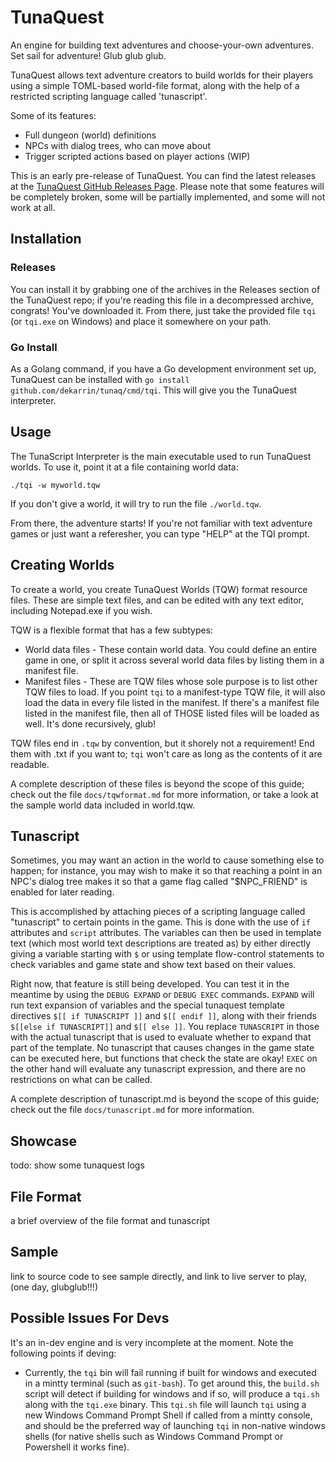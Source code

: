 TunaQuest
=========

An engine for building text adventures and choose-your-own adventures. Set sail
for adventure! Glub glub glub.

TunaQuest allows text adventure creators to build worlds for their players using
a simple TOML-based world-file format, along with the help of a restricted
scripting language called 'tunascript'.

Some of its features:
* Full dungeon (world) definitions
* NPCs with dialog trees, who can move about
* Trigger scripted actions based on player actions (WIP)

This is an early pre-release of TunaQuest. You can find the latest releases at
the [TunaQuest GitHub Releases Page](https://github.com/dekarrin/tunaq/releases).
Please note that some features will be completely broken, some will be partially
implemented, and some will not work at all.

## Installation

### Releases
You can install it by grabbing one of the archives in the Releases section of
the TunaQuest repo; if you're reading this file in a decompressed archive,
congrats! You've downloaded it. From there, just take the provided file `tqi`
(or `tqi.exe` on Windows) and place it somewhere on your path.

### Go Install
As a Golang command, if you have a Go development environment set up, TunaQuest
can be installed with `go install github.com/dekarrin/tunaq/cmd/tqi`. This will
give you the TunaQuest interpreter.

## Usage

The TunaScript Interpreter is the main executable used to run TunaQuest worlds.
To use it, point it at a file containing world data:

```shell
./tqi -w myworld.tqw
```

If you don't give a world, it will try to run the file `./world.tqw`.

From there, the adventure starts! If you're not familiar with text adventure
games or just want a referesher, you can type "HELP" at the TQI prompt.

## Creating Worlds
To create a world, you create TunaQuest Worlds (TQW) format resource files.
These are simple text files, and can be edited with any text editor, including
Notepad.exe if you wish.

TQW is a flexible format that has a few subtypes:

* World data files - These contain world data. You could define an entire game
in one, or split it across several world data files by listing them in a
manifest file.
* Manifest files - These are TQW files whose sole purpose is to list other TQW
files to load. If you point `tqi` to a manifest-type TQW file, it will also load
the data in every file listed in the manifest. If there's a manifest file listed
in the manifest file, then all of THOSE listed files will be loaded as well.
It's done recursively, glub!

TQW files end in `.tqw` by convention, but it shorely not a requirement! End
them with .txt if you want to; `tqi` won't care as long as the contents of it
are readable.

A complete description of these files is beyond the scope of this guide; check
out the file `docs/tqwformat.md` for more information, or take a look at the
sample world data included in world.tqw.

## Tunascript
Sometimes, you may want an action in the world to cause something else to
happen; for instance, you may wish to make it so that reaching a point in an
NPC's dialog tree makes it so that a game flag called "$NPC_FRIEND" is enabled
for later reading.

This is accomplished by attaching pieces of a scripting language called
"tunascript" to certain points in the game. This is done with the use of `if`
attributes and `script` attributes. The variables can then be used in template
text (which most world text descriptions are treated as) by either directly
giving a variable starting with `$` or using template flow-control statements to
check variables and game state and show text based on their values.

Right now, that feature is still being developed. You can test it in the
meantime by using the `DEBUG EXPAND` or `DEBUG EXEC` commands. `EXPAND` will run
text expansion of variables and the special tunaquest template directives
`$[[ if TUNASCRIPT ]]` and `$[[ endif ]]`, along with their friends
`$[[else if TUNASCRIPT]]` and `$[[ else ]]`. You replace `TUNASCRIPT` in those
with the actual tunascript that is used to evaluate whether to expand that part
of the template. No tunascript that causes changes in the game state can be
executed here, but functions that check the state are okay! `EXEC` on the other
hand will evaluate any tunascript expression, and there are no restrictions on
what can be called.

A complete description of tunascript.md is beyond the scope of this guide; check
out the file `docs/tunascript.md` for more information.

## Showcase
todo: show some tunaquest logs

## File Format
a brief overview of the file format and tunascript

## Sample
link to source code to see sample directly, and link to live server to play,
(one day, glubglub!!!)


Possible Issues For Devs
------------------------
It's an in-dev engine and is very incomplete at the moment. Note the following
points if deving:
* Currently, the `tqi` bin will fail running if built for windows and executed
in a mintty terminal (such as `git-bash`). To get around this, the `build.sh`
script will detect if building for windows and if so, will produce a `tqi.sh`
along with the `tqi.exe` binary. This `tqi.sh` file will launch `tqi` using a
new Windows Command Prompt Shell if called from a mintty console, and should be
the preferred way of launching `tqi` in non-native windows shells (for native
shells such as Windows Command Prompt or Powershell it works fine).